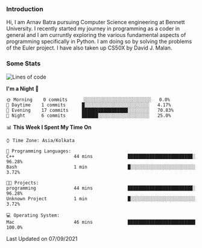 ### Introduction
Hi, I am Arnav Batra pursuing Computer Science engineering at Bennett University. I recently started my journey in programming as a coder in general and I am curruntly exploring the various fundamental aspects of programming specifically in Python. 
I am doing so by solving the problems of the Euler project. 
I have also taken up CS50X by David J. Malan.

### Some Stats
<!--START_SECTION:waka-->
![Lines of code](https://img.shields.io/badge/From%20Hello%20World%20I%27ve%20Written-249%20lines%20of%20code-blue)

**I'm a Night 🦉** 

```text
🌞 Morning    0 commits      ░░░░░░░░░░░░░░░░░░░░░░░░░   0.0% 
🌆 Daytime    1 commits      █░░░░░░░░░░░░░░░░░░░░░░░░   4.17% 
🌃 Evening    17 commits     █████████████████░░░░░░░░   70.83% 
🌙 Night      6 commits      ██████░░░░░░░░░░░░░░░░░░░   25.0%

```


📊 **This Week I Spent My Time On** 

```text
⌚︎ Time Zone: Asia/Kolkata

💬 Programming Languages: 
C++                      44 mins             ████████████████████████░   96.28% 
Bash                     1 min               █░░░░░░░░░░░░░░░░░░░░░░░░   3.72%

🐱‍💻 Projects: 
programming              44 mins             ████████████████████████░   96.28% 
Unknown Project          1 min               █░░░░░░░░░░░░░░░░░░░░░░░░   3.72%

💻 Operating System: 
Mac                      46 mins             █████████████████████████   100.0%

```


 Last Updated on 07/09/2021
<!--END_SECTION:waka-->
